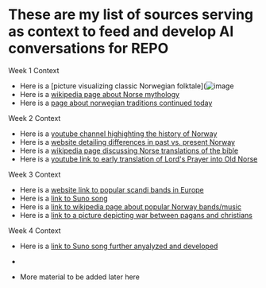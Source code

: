 # These are my list of sources serving as context to feed and develop AI conversations for REPO


Week 1 Context
- Here is a [picture visualizing classic Norwegian folktale](![image](https://github.com/user-attachments/assets/b490cbe1-bf0d-4d18-ae20-17ba5fe5992b)
- Here is a [wikipedia page about Norse mythology](https://en.wikipedia.org/wiki/Norse_mythology)
- Here is a [page about norwegian traditions continued today](https://en.wikipedia.org/wiki/Culture_of_Norway)

Week 2 Context
- Here is a [youtube channel highighting the history of Norway](https://www.youtube.com/watch?v=5KmOfwcvwnU)
- Here is a [website detailing differences in past vs. present Norway](https://www.thorsoak.info/p/asatru.html)
- Here is a [wikipedia page discussing Norse translations of the bible](https://en.wikipedia.org/wiki/Bible_translations_in_Norway)
- Here is a [youtube link to early translation of Lord's Prayer into Old Norse](https://www.youtube.com/watch?v=DSWXEKChD5M)

Week 3 Context

- Here is a [website link to popular scandi bands in Europe](https://www.the-independent.com/arts-entertainment/music/features/wardruna-interview-norse-folk-music-bands-viking-b1791120.html)
- Here is a [link to Suno song](https://suno.com/song/c89a6e41-20da-4efc-bda2-4c8ea0279fac)
- Here is a [link to wikipedia page about popular Norway bands/music](https://en.wikipedia.org/wiki/Nordic_popular_music)
- Here is a [link to a picture depicting war between pagans and christians](https://pfst.cf2.poecdn.net/base/image/a6b58f1c12c89051407f02c7daf32109f52538a8988a605552f2f562f32bf4fc?w=1024&h=1024&pmaid=139392766)

Week 4 Context

- Here is a [link to Suno song further anyalyzed and developed](https://suno.com/song/f935f1b2-5e58-4d74-9afa-78c43825cca1)
- 

- More material to be added later here
